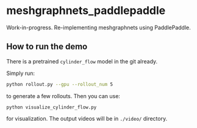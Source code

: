 # meshgraphnets_paddlepaddle

Work-in-progress. Re-implementing meshgraphnets using PaddlePaddle.

## How to run the demo

There is a pretrained `cylinder_flow` model in the git already.

Simply run:

```bash
python rollout.py --gpu --rollout_num 5
```

to generate a few rollouts. Then you can use:

```
python visualize_cylinder_flow.py
```

for visualization. The output videos will be in `./video/` directory.
